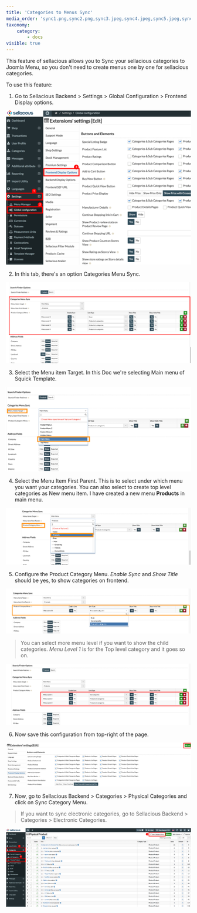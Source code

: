 ```yaml
---
title: 'Categories to Menus Sync'
media_order: 'sync1.png,sync2.png,sync3.jpeg,sync4.jpeg,sync5.jpeg,sync6.png,sync7.png,sync8.png'
taxonomy:
    category:
        - docs
visible: true
---
```


This feature of sellacious allows you to Sync your sellacious categories to Joomla Menu, so you don't need to create menus one by one for sellacious categories.

To use this feature:

1. Go to Sellacious Backend > Settings > Global Configuration > Frontend Display options.

![](sync1.png)

2. In this tab, there's an option Categories Menu Sync.

![](sync2.png)

3. Select the Menu item Target. In this Doc we're selecting Main menu of Squick Template.

![](sync3.jpeg)

4. Select the Menu Item First Parent. This is to select under which menu you want your categories. You can also select to create top level categories as New menu item. I have created a new menu **Products** in main menu.

![](sync4.jpeg)

5. Configure the Product Category Menu. _Enable Sync_ and _Show Title_ should be yes, to show categories on frontend.

![](sync5.jpeg)

>You can select more menu level if you want to show the child categories. _Menu Level 1_ is for the Top level category and it goes so on.

![](sync6.png)

6. Now save this configuration from top-right of the page.

![](sync7.png)

7. Now, go to Sellacious Backend > Categories > Physical Categories and click on Sync Category Menu.
> If you want to sync electronic categories, go to Sellacious Backend > Categories > Electronic Categories.

![](sync8.png)